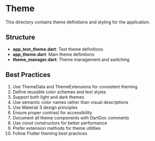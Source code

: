 # Theme

This directory contains theme definitions and styling for the application.

## Structure

- **app_text_theme.dart**: Text theme definitions
- **app_theme.dart**: Main theme definitions
- **theme_manager.dart**: Theme management and switching

## Best Practices

1. Use ThemeData and ThemeExtensions for consistent theming
2. Define reusable color schemes and text styles
3. Support both light and dark themes
4. Use semantic color names rather than visual descriptions
5. Use Material 3 design principles
6. Ensure proper contrast for accessibility
7. Document all theme components with DartDoc comments
8. Use const constructors for better performance
9. Prefer extension methods for theme utilities
10. Follow Flutter theming best practices
